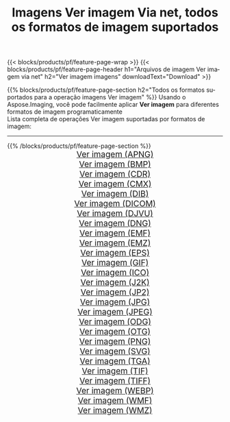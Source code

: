 ﻿---
title: Imagens Ver imagem Via net, todos os formatos de imagem suportados 
weight: 3920
url: /pt/net/viewer 
lang: pt
langdirlevel: 2
locales: zh-hans,ja,it,ru,de,es,fr,nl,id,lt,pl,pt,vi,tr,ko,zh-hant,ar,hi,th,sv,cs,uk,he
description: Usando Aspose.Imaging, você pode facilmente imagens Ver imagem Via net
---

{{< blocks/products/pf/feature-page-wrap >}}
{{< blocks/products/pf/feature-page-header h1="Arquivos de imagem Ver imagem via net" h2="Ver imagem imagens" downloadText="Download" >}}


{{% blocks/products/pf/feature-page-section  h2="Todos os formatos suportados para a operação imagens Ver imagem" %}}
Usando o Aspose.Imaging, você pode facilmente aplicar **Ver imagem** para diferentes formatos de imagem programaticamente
<br/>
Lista completa de operações Ver imagem suportadas por formatos de imagem:
<hr/>
{{% /blocks/products/pf/feature-page-section %}}
<div class="container-fluid productfamilypage bg-gray">
    <div class="convertypes bg-gray agp-content section">
        <div class="container">
		<div class="row other-converters" style="gap: 10px;font-size: 19px;text-align:center;">
		    <div class='col-md-2 other-converter remove-lp remove-rp'><a href="/imaging/pt/net/viewer/apng" style="padding:15px;">Ver imagem (APNG)</a></div><div class='col-md-2 other-converter remove-lp remove-rp'><a href="/imaging/pt/net/viewer/bmp" style="padding:15px;">Ver imagem (BMP)</a></div><div class='col-md-2 other-converter remove-lp remove-rp'><a href="/imaging/pt/net/viewer/cdr" style="padding:15px;">Ver imagem (CDR)</a></div><div class='col-md-2 other-converter remove-lp remove-rp'><a href="/imaging/pt/net/viewer/cmx" style="padding:15px;">Ver imagem (CMX)</a></div><div class='col-md-2 other-converter remove-lp remove-rp'><a href="/imaging/pt/net/viewer/dib" style="padding:15px;">Ver imagem (DIB)</a></div><div class='col-md-2 other-converter remove-lp remove-rp'><a href="/imaging/pt/net/viewer/dicom" style="padding:15px;">Ver imagem (DICOM)</a></div><div class='col-md-2 other-converter remove-lp remove-rp'><a href="/imaging/pt/net/viewer/djvu" style="padding:15px;">Ver imagem (DJVU)</a></div><div class='col-md-2 other-converter remove-lp remove-rp'><a href="/imaging/pt/net/viewer/dng" style="padding:15px;">Ver imagem (DNG)</a></div><div class='col-md-2 other-converter remove-lp remove-rp'><a href="/imaging/pt/net/viewer/emf" style="padding:15px;">Ver imagem (EMF)</a></div><div class='col-md-2 other-converter remove-lp remove-rp'><a href="/imaging/pt/net/viewer/emz" style="padding:15px;">Ver imagem (EMZ)</a></div><div class='col-md-2 other-converter remove-lp remove-rp'><a href="/imaging/pt/net/viewer/eps" style="padding:15px;">Ver imagem (EPS)</a></div><div class='col-md-2 other-converter remove-lp remove-rp'><a href="/imaging/pt/net/viewer/gif" style="padding:15px;">Ver imagem (GIF)</a></div><div class='col-md-2 other-converter remove-lp remove-rp'><a href="/imaging/pt/net/viewer/ico" style="padding:15px;">Ver imagem (ICO)</a></div><div class='col-md-2 other-converter remove-lp remove-rp'><a href="/imaging/pt/net/viewer/j2k" style="padding:15px;">Ver imagem (J2K)</a></div><div class='col-md-2 other-converter remove-lp remove-rp'><a href="/imaging/pt/net/viewer/jp2" style="padding:15px;">Ver imagem (JP2)</a></div><div class='col-md-2 other-converter remove-lp remove-rp'><a href="/imaging/pt/net/viewer/jpg" style="padding:15px;">Ver imagem (JPG)</a></div><div class='col-md-2 other-converter remove-lp remove-rp'><a href="/imaging/pt/net/viewer/jpeg" style="padding:15px;">Ver imagem (JPEG)</a></div><div class='col-md-2 other-converter remove-lp remove-rp'><a href="/imaging/pt/net/viewer/odg" style="padding:15px;">Ver imagem (ODG)</a></div><div class='col-md-2 other-converter remove-lp remove-rp'><a href="/imaging/pt/net/viewer/otg" style="padding:15px;">Ver imagem (OTG)</a></div><div class='col-md-2 other-converter remove-lp remove-rp'><a href="/imaging/pt/net/viewer/png" style="padding:15px;">Ver imagem (PNG)</a></div><div class='col-md-2 other-converter remove-lp remove-rp'><a href="/imaging/pt/net/viewer/svg" style="padding:15px;">Ver imagem (SVG)</a></div><div class='col-md-2 other-converter remove-lp remove-rp'><a href="/imaging/pt/net/viewer/tga" style="padding:15px;">Ver imagem (TGA)</a></div><div class='col-md-2 other-converter remove-lp remove-rp'><a href="/imaging/pt/net/viewer/tif" style="padding:15px;">Ver imagem (TIF)</a></div><div class='col-md-2 other-converter remove-lp remove-rp'><a href="/imaging/pt/net/viewer/tiff" style="padding:15px;">Ver imagem (TIFF)</a></div><div class='col-md-2 other-converter remove-lp remove-rp'><a href="/imaging/pt/net/viewer/webp" style="padding:15px;">Ver imagem (WEBP)</a></div><div class='col-md-2 other-converter remove-lp remove-rp'><a href="/imaging/pt/net/viewer/wmf" style="padding:15px;">Ver imagem (WMF)</a></div><div class='col-md-2 other-converter remove-lp remove-rp'><a href="/imaging/pt/net/viewer/wmz" style="padding:15px;">Ver imagem (WMZ)</a></div>
                </div>
        </div>
    </div>
</div>
<br/>
